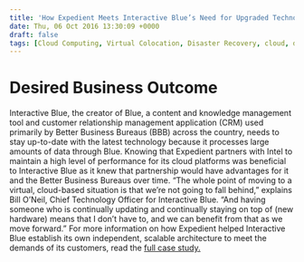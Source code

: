 ```yaml
---
title: 'How Expedient Meets Interactive Blue’s Need for Upgraded Technology'
date: Thu, 06 Oct 2016 13:30:09 +0000
draft: false
tags: [Cloud Computing, Virtual Colocation, Disaster Recovery, cloud, disaster recovery, Jon Rosenson, Case study, business outcomes, colocation, business outcomes, virtualization]
---
```


Desired Business Outcome
========================

Interactive Blue, the creator of Blue, a content and knowledge management tool and customer relationship management application (CRM) used primarily by Better Business Bureaus (BBB) across the country, needs to stay up-to-date with the latest technology because it processes large amounts of data through Blue. Knowing that Expedient partners with Intel to maintain a high level of performance for its cloud platforms was beneficial to Interactive Blue as it knew that partnership would have advantages for it and the Better Business Bureaus over time. “The whole point of moving to a virtual, cloud-based situation is that we’re not going to fall behind,” explains Bill O’Neil, Chief Technology Officer for Interactive Blue. “And having someone who is continually updating and continually staying on top of (new hardware) means that I don’t have to, and we can benefit from that as we move forward.” For more information on how Expedient helped Interactive Blue establish its own independent, scalable architecture to meet the demands of its customers, read the [full case study.](http://go.expedient.com/interactiveblue)